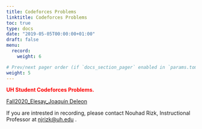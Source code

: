 ```yaml
---
title: Codeforces Problems
linktitle: Codeforces Problems
toc: true
type: docs
date: "2019-05-05T00:00:00+01:00"
draft: false
menu:
  record:
    weight: 6

# Prev/next pager order (if `docs_section_pager` enabled in `params.toml`)
weight: 5
---
```

<span style="color:red">**UH Student Codeforces Problems.**</span>


[Fall2020_Elesay_Joaquin Deleon](https://www.youtube.com/watch?v=T5yUgtEnbcs&feature=youtu.be&ab_channel=JoaquinDeleon) 


If you are intrested in recording, please contact Nouhad Rizk, Instructional Professor  at <span style="color:blue">njrizk@uh.edu</span> .
